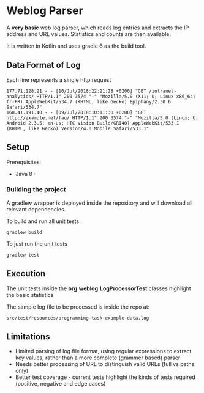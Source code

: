 # Weblog Parser
A **very basic** web log parser, which reads log entries and extracts the IP address
and URL values. Statistics and counts are then available.

It is written in Kotlin and uses gradle 6 as the build tool.


## Data Format of Log

Each line represents a single http request

    177.71.128.21 - - [10/Jul/2018:22:21:28 +0200] "GET /intranet-analytics/ HTTP/1.1" 200 3574 "-" "Mozilla/5.0 (X11; U; Linux x86_64; fr-FR) AppleWebKit/534.7 (KHTML, like Gecko) Epiphany/2.30.6 Safari/534.7"
    168.41.191.40 - - [09/Jul/2018:10:11:30 +0200] "GET http://example.net/faq/ HTTP/1.1" 200 3574 "-" "Mozilla/5.0 (Linux; U; Android 2.3.5; en-us; HTC Vision Build/GRI40) AppleWebKit/533.1 (KHTML, like Gecko) Version/4.0 Mobile Safari/533.1"


## Setup

Prerequisites:
  * Java 8+
  

### Building the project

A gradlew wrapper is deployed inside the repository and will download all relevant
dependencies.

To build and run all unit tests

    gradlew build
    
To just run the unit tests

    gradlew test

## Execution

The unit tests inside the **org.weblog.LogProcessorTest** classes highlight the basic statistics

The sample log file to be processed is inside the repo at:

    src/test/resources/programming-task-example-data.log



## Limitations
* Limited parsing of log file format, using regular expressions to extract key values, rather
 than a more complete (grammer based) parser
* Needs better processing of URL to distinguish valid URLs (full vs paths only)
* Better test coverage - current tests highlight the kinds of tests required (positive, negative and edge cases)
